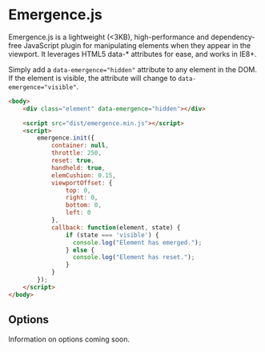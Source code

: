 # Emergence.js
Emergence.js is a lightweight (<3KB), high-performance and dependency-free JavaScript plugin for manipulating elements when they appear in the viewport. It leverages HTML5 data-* attributes for ease, and works in IE8+.

Simply add a `data-emergence="hidden"` attribute to any element in the DOM. If the element is visible, the attribute will change to `data-emergence="visible"`.

```html
<body>
	<div class="element" data-emergence="hidden"></div>

	<script src="dist/emergence.min.js"></script>
	<script>
		emergence.init({
			container: null,
			throttle: 250,
			reset: true,
			handheld: true,
			elemCushion: 0.15,
			viewportOffset: {
				top: 0,
				right: 0,
				bottom: 0,
				left: 0
			},
			callback: function(element, state) {
			    if (state === 'visible') {
			      console.log("Element has emerged.");
			    } else {
			      console.log("Element has reset.");
			    }
			}
		});
	</script>
</body>
```

## Options
Information on options coming soon.
